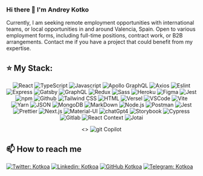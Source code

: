 ### Hi there 👋 I'm Andrey Kotko

<!-- [![Typing SVG](<https://readme-typing-svg.demolab.com?font=Fira+Code&pause=1000&color=49F715&random=false&width=435&lines=Lorem+ipsum+dolor+amet...;Frontend+(React)+Developer;6%2B+years+experience+UI+development>)](https://git.io/typing-svg) -->

Currently, I am seeking remote employment opportunities with international teams, or local opportunities in and around Valencia, Spain. Open to various employment forms, including full-time positions, contract work, or B2B arrangements. Contact me if you have a project that could benefit from my expertise.

## ⭐️ My Stack:

<div align="center">
<img alt="React" src="https://ziadoua.github.io/m3-Markdown-Badges/badges/React/react3.svg" />
<img alt="TypeScript" src="https://ziadoua.github.io/m3-Markdown-Badges/badges/TypeScript/typescript3.svg" />
<img alt="Javascript" src="https://ziadoua.github.io/m3-Markdown-Badges/badges/Javascript/javascript3.svg"> 
<img alt="Apollo GraphQL" src="https://ziadoua.github.io/m3-Markdown-Badges/badges/ApolloGraphQL/apollographql3.svg" />
<img alt="Axios" src="https://ziadoua.github.io/m3-Markdown-Badges/badges/Axios/axios1.svg">
<img alt="Eslint" src="https://ziadoua.github.io/m3-Markdown-Badges/badges/ESLint/eslint3.svg" />
<img alt="Express" src="https://ziadoua.github.io/m3-Markdown-Badges/badges/Express/express3.svg" />
<img alt="Gatsby" src="https://ziadoua.github.io/m3-Markdown-Badges/badges/Gatsby/gatsby3.svg"> 
<img alt="GraphQL" src="https://ziadoua.github.io/m3-Markdown-Badges/badges/GraphQL/graphql3.svg" />
<img alt="Redux" src="https://ziadoua.github.io/m3-Markdown-Badges/badges/Redux/redux3.svg" />
<img alt="Sass" src="https://ziadoua.github.io/m3-Markdown-Badges/badges/Sass/sass3.svg">
<img alt="Heroku" src="https://ziadoua.github.io/m3-Markdown-Badges/badges/Heroku/heroku1.svg">
<img alt="Figma" src="https://ziadoua.github.io/m3-Markdown-Badges/badges/Figma/figma3.svg" />
<img alt="Jest" src="https://ziadoua.github.io/m3-Markdown-Badges/badges/Jest/jest3.svg" />
<img alt="npm" src="https://ziadoua.github.io/m3-Markdown-Badges/badges/npm/npm2.svg" />
<img alt="Github" src="https://ziadoua.github.io/m3-Markdown-Badges/badges/Github/github3.svg" />
<img alt="Tailwind CSS" src="https://ziadoua.github.io/m3-Markdown-Badges/badges/TailwindCSS/tailwindcss3.svg">
<img alt="HTML" src="https://ziadoua.github.io/m3-Markdown-Badges/badges/HTML/html3.svg">
<img alt="Versel" src="https://ziadoua.github.io/m3-Markdown-Badges/badges/Vercel/vercel3.svg">
<img alt="VSCode" src="https://ziadoua.github.io/m3-Markdown-Badges/badges/VisualStudioCode/visualstudiocode3.svg">
<img alt="Vite" src="https://ziadoua.github.io/m3-Markdown-Badges/badges/ViteJS/vitejs3.svg" />
<img alt="Yarn" src="https://ziadoua.github.io/m3-Markdown-Badges/badges/Yarn/yarn3.svg">
<img alt="JSON" src="https://ziadoua.github.io/m3-Markdown-Badges/badges/JSON/json3.svg">
<img alt="MongoDB" src="https://ziadoua.github.io/m3-Markdown-Badges/badges/MongoDB/mongodb2.svg">
<img alt="MarkDown" src="https://ziadoua.github.io/m3-Markdown-Badges/badges/Markdown/markdown3.svg">
<img alt="Node.js" src="https://ziadoua.github.io/m3-Markdown-Badges/badges/NodeJS/nodejs3.svg">
<img alt="Postman" src="https://ziadoua.github.io/m3-Markdown-Badges/badges/Postman/postman3.svg" />
<img alt="Jest" src="https://ziadoua.github.io/m3-Markdown-Badges/badges/Jest/jest2.svg">
<img alt="Prettier" src="https://ziadoua.github.io/m3-Markdown-Badges/badges/Prettier/prettier2.svg" />
<img alt="Next.js" src="https://ziadoua.github.io/m3-Markdown-Badges/badges/NextJS/nextjs3.svg" />

<img alt="Material-UI" src="https://img.shields.io/badge/Material--UI-gray?style=flat&logo=mui&logoColor=2f3022"  />
<img alt="chatGpt4" src="https://img.shields.io/badge/chatGPT-74aa9c?style=for-the-badge&logo=openai&logoColor=2f3033" />
<img alt="Storybook" src="" />
<img alt="Cypress" src="" />
<img alt="Gitlab" src="" />
<img alt="React Context" src="" />
<img alt="Jotai" src="" />

<>
<img alt="git Copilot" src="" />

</div>

## 📫 How to reach me

[![Twitter: Kotkoa](https://img.shields.io/twitter/follow/Kotkoa?style=social)](https://twitter.com/Kotkoa)
[![Linkedin: Kotkoa](https://img.shields.io/badge/-Kotkoa-black?style=flat-square&logo=Linkedin&logoColor=white&link=https://www.linkedin.com/in/kotkoa)](https://www.linkedin.com/in/kotkoa)
[![GitHub Kotkoa](https://img.shields.io/github/followers/Kotkoa?label=follow&style=social)](https://github.com/Kotkoa)
[![Telegram: Kotkoa](https://img.shields.io/badge/-Kotkoa-blue?style=flat-square&logo=Telegram&logoColor=white&link=https://t.me/Kotkoa)](https://t.me/Kotkoa)

<!--
**Kotkoa/kotkoa** is a ✨ _special_ ✨ repository because its `README.md` (this file) appears on your GitHub profile.

Here are some ideas to get you started:

- 🔭 I’m currently working on ...
- 🌱 I’m currently learning ...
- 👯 I’m looking to collaborate on ...
- 🤔 I’m looking for help with ...
- 💬 Ask me about ...
- 📫 How to reach me: ...
- 😄 Pronouns: ...
- ⚡ Fun fact: ...
  -->
